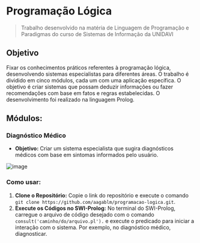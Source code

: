 # Programação Lógica
> Trabalho desenvolvido na matéria de Linguagem de Programação e Paradigmas do curso de Sistemas de Informação da UNIDAVI

## Objetivo

Fixar os conhecimentos práticos referentes à programação lógica, desenvolvendo sistemas especialistas para diferentes áreas. O trabalho é dividido em cinco módulos, cada um com uma aplicação específica. O objetivo é criar sistemas que possam deduzir informações ou fazer recomendações com base em fatos e regras estabelecidas. O desenvolvimento foi realizado na linguagem Prolog.

## Módulos:

### Diagnóstico Médico
- **Objetivo:** Criar um sistema especialista que sugira diagnósticos médicos com base em sintomas informados pelo usuário.
  
 ![image](https://github.com/user-attachments/assets/8b6ba554-a1e9-491f-bb57-6678440a2fdf)



### Como usar:

1. **Clone o Repositório:** Copie o link do repositório e execute o comando `git clone https://github.com/aagablm/programacao-logica.git`.
2. **Execute os Códigos no SWI-Prolog:** No terminal do SWI-Prolog, carregue o arquivo de código desejado com o comando `consult('caminho/do/arquivo.pl').` e execute o predicado  para iniciar a interação com o sistema. Por exemplo, no diagnóstico médico, diagnosticar.




  
